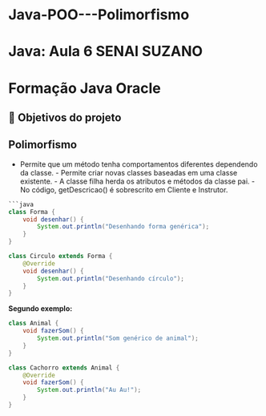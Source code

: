 # Java-POO---Polimorfismo
# Java: Aula 6 SENAI SUZANO

# Formação Java Oracle 

## 🔨 Objetivos do projeto
## Polimorfismo
- Permite que um método tenha comportamentos diferentes dependendo da classe. - Permite criar novas classes baseadas em uma classe existente. - A classe filha herda os atributos e métodos da classe pai. - No código, getDescricao() é sobrescrito em Cliente e Instrutor.
  
```java
```java
class Forma {
    void desenhar() {
        System.out.println("Desenhando forma genérica");
    }
}

class Circulo extends Forma {
    @Override
    void desenhar() {
        System.out.println("Desenhando círculo");
    }
}
```

 **Segundo exemplo:**

```java
class Animal {
    void fazerSom() {
        System.out.println("Som genérico de animal");
    }
}

class Cachorro extends Animal {
    @Override
    void fazerSom() {
        System.out.println("Au Au!");
    }
}
```
```
